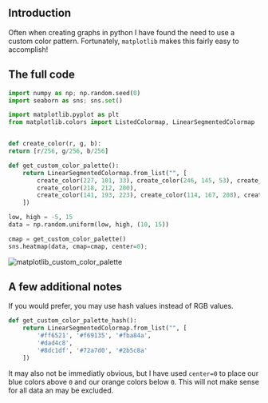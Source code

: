 ## Introduction

Often when creating graphs in python I have found the need to use a custom color pattern. Fortunately, `matplotlib` makes this fairly easy to accomplish!

## The full code

```python
import numpy as np; np.random.seed(0)
import seaborn as sns; sns.set()

import matplotlib.pyplot as plt
from matplotlib.colors import ListedColormap, LinearSegmentedColormap


def create_color(r, g, b):
return [r/256, g/256, b/256]

def get_custom_color_palette():
    return LinearSegmentedColormap.from_list("", [
        create_color(227, 101, 33), create_color(246, 145, 53), create_color(251, 168, 74),
        create_color(218, 212, 200),
        create_color(141, 193, 223), create_color(114, 167, 208), create_color(43, 92, 138)
    ])

low, high = -5, 15
data = np.random.uniform(low, high, (10, 15))

cmap = get_custom_color_palette()
sns.heatmap(data, cmap=cmap, center=0);
```

![matplotlib_custom_color_palette](https://richardhildebrand.files.wordpress.com/2019/09/matplotlib_custom_color_palette.png)


## A few additional notes

If you would prefer, you may use hash values instead of RGB values.

```python
def get_custom_color_palette_hash():
    return LinearSegmentedColormap.from_list("", [
        '#ff6521', '#f69135', '#fba84a',
        '#dad4c8',
        '#8dc1df', '#72a7d0', '#2b5c8a'
    ])
```

It may also not be immediatly obvious, but I have used `center=0` to place our blue colors above `0` and our orange colors below `0`. This will not make sense for all data an may be excluded.